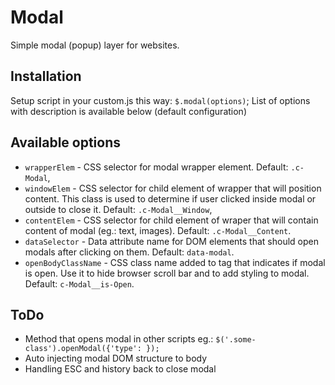 # Modal

Simple modal (popup) layer for websites.

## Installation

Setup script in your custom.js this way: `$.modal(options)`;
List of options with description is available below (default configuration)

## Available options

* `wrapperElem` - CSS selector for modal wrapper element. Default: `.c-Modal`,
* `windowElem` - CSS selector for child element of wrapper that will position content. This class is used to determine if user clicked inside modal or outside to close it. Default: `.c-Modal__Window`,
* `contentElem` - CSS selector for child element of wraper that will contain content of modal (eg.: text, images). Default: `.c-Modal__Content`.
* `dataSelector` - Data attribute name for DOM elements that should open modals after clicking on them. Default: `data-modal`.
* `openBodyClassName` - CSS class name added to <body> tag that indicates if modal is open. Use it to hide browser scroll bar and to add styling to modal. Default: `c-Modal__is-Open`.

## ToDo

* Method that opens modal in other scripts eg.: `$('.some-class').openModal({'type': });`
* Auto injecting modal DOM structure to body
* Handling ESC and history back to close modal